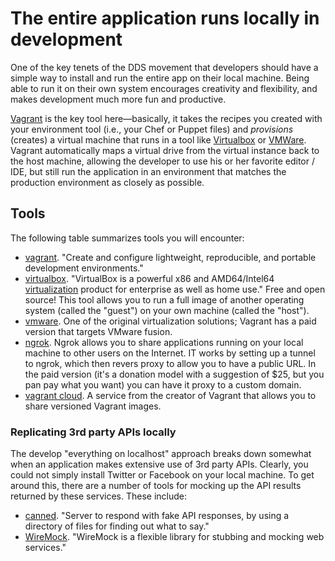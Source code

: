 # The entire application runs locally in development

<span class="drop fa fa-laptop fa-5x pull-left fa-border"></span>

One of the key tenets of the DDS movement that developers should have a simple way to install and run the entire app on their local machine. Being able to run it on their own system encourages creativity and flexibility, and makes development much more fun and productive.

[Vagrant](http://www.vagrantup.com/) is the key tool here—basically, it takes the recipes you created with your environment tool (i.e., your Chef or Puppet files) and _provisions_ (creates) a virtual machine that runs in a tool like [Virtualbox](https://www.virtualbox.org/) or [VMWare](http://www.vmware.com/). Vagrant automatically maps a virtual drive from the virtual instance back to the host machine, allowing the developer to use his or her favorite editor / IDE, but still run the application in an environment that matches the production environment as closely as possible.

## Tools

The following table summarizes tools you will encounter:

* [vagrant](http://www.vagrantup.com/).  "Create and configure lightweight, reproducible, and portable development environments."
* [virtualbox](https://www.virtualbox.org/). "VirtualBox is a powerful x86 and AMD64/Intel64  [virtualization](https://www.virtualbox.org/wiki/Virtualization) product for enterprise as well as home use." Free and open source!  This tool allows you to run a full image of another operating system (called the "guest") on your own machine (called the "host"). 
* [vmware](http://www.vmware.com/). One of the original virtualization solutions; Vagrant has a paid version that targets VMware fusion.
* [ngrok](https://ngrok.com/).  Ngrok allows you to share applications running on your local machine to other users on the Internet.  IT works by setting up a tunnel to ngrok, which then revers proxy to allow you to have a public URL.  In the paid version (it's a donation model with a suggestion of $25, but you pan pay what you want) you can have it proxy to a custom domain.
* [vagrant cloud](https://vagrantcloud.com/).  A service from the creator of Vagrant that allows you to share versioned Vagrant images.

### Replicating 3rd party APIs locally

The develop "everything on localhost" approach breaks down somewhat when an application makes extensive use of 3rd party APIs.  Clearly, you could not simply install Twitter or Facebook on your local machine.  To get around this, there are a number of tools for mocking up the API results returned by these services.  These include:

* [canned](https://github.com/sideshowcoder/canned). "Server to respond with fake API responses, by using a directory of files for finding out what to say."
* [WireMock](http://wiremock.org/). "WireMock is a flexible library for stubbing and mocking web services."
